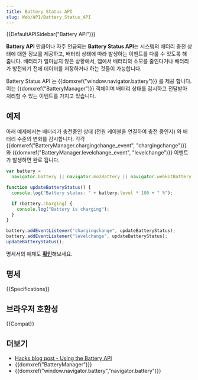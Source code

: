 ```yaml
---
title: Battery Status API
slug: Web/API/Battery_Status_API
---
```


{{DefaultAPISidebar("Battery API")}}

**Battery API** 만큼이나 자주 언급되는 **Battery Status API**는 시스템의 배터리 충전 상태에 대한 정보를 제공하고, 배터리 상태에 따라 발생하는 이벤트를 다룰 수 있도록 해 줍니다. 배터리가 얼마남지 않은 상황에서, 앱에서 배터리의 소모를 줄인다거나 배터리가 방전되기 전에 데이터를 저장하거나 하는 것들이 가능합니다.

Battery Status API 는 {{domxref("window.navigator.battery")}} 를 제공 합니다. 이는 {{domxref("BatteryManager")}} 객체이며 배터리 상태를 감시하고 전달받아 처리할 수 있는 이벤트를 가지고 있습니다.

## 예제

아래 예제에서는 배터리가 충전중인 상태 (전원 케이블을 연결하여 충전 중인지) 와 배터리 수준의 변화를 감시합니다. 각각 {{domxref("BatteryManager.chargingchange_event", "chargingchange")}} 와 {{domxref("BatteryManager.levelchange_event", "levelchange")}} 이벤트가 발생하면 완료 됩니다.

```js
var battery =
  navigator.battery || navigator.mozBattery || navigator.webkitBattery;

function updateBatteryStatus() {
  console.log("Battery status: " + battery.level * 100 + " %");

  if (battery.charging) {
    console.log("Battery is charging");
  }
}

battery.addEventListener("chargingchange", updateBatteryStatus);
battery.addEventListener("levelchange", updateBatteryStatus);
updateBatteryStatus();
```

명세서의 예제도 [**확인**](http://dev.w3.org/2009/dap/system-info/battery-status.html#introduction)해보세요.

## 명세

{{Specifications}}

## 브라우저 호환성

{{Compat}}

## 더보기

- [Hacks blog post - Using the Battery API](http://hacks.mozilla.org/2012/02/using-the-battery-api-part-of-webapi/)
- {{domxref("BatteryManager")}}
- {{domxref("window.navigator.battery","navigator.battery")}}
